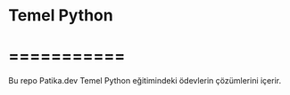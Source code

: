 # Temel Python
# ===========
Bu repo Patika.dev Temel Python eğitimindeki ödevlerin çözümlerini içerir.

